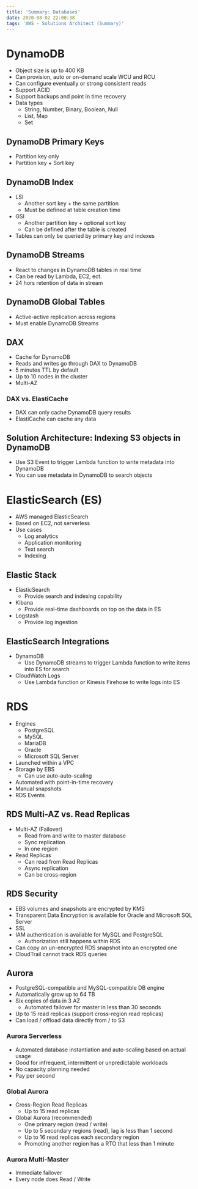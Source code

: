 ```yaml
---
title: 'Summary: Databases'
date: 2020-08-02 22:00:38
tags: 'AWS - Solutions Architect (Summary)'
---
```


# DynamoDB

- Object size is up to 400 KB
- Can provision, auto or on-demand scale WCU and RCU
- Can configure eventually or strong consistent reads
- Support ACID
- Support backups and point in time recovery
- Data types
  - String, Number, Binary, Boolean, Null
  - List, Map
  - Set

## DynamoDB Primary Keys

- Partition key only
- Partition key + Sort key

## DynamoDB Index

- LSI
  - Another sort key + the same partition
  - Must be defined at table creation time
- GSI
  - Another partition key + optional sort key
  - Can be defined after the table is created
- Tables can only be queried by primary key and indexes

## DynamoDB Streams

- React to changes in DynamoDB tables in real time
- Can be read by Lambda, EC2, ect.
- 24 hors retention of data in stream

## DynamoDB Global Tables

- Active-active replication across regions
- Must enable DynamoDB Streams

## DAX

- Cache for DynamoDB
- Reads and writes go through DAX to DynamoDB
- 5 minutes TTL by default
- Up to 10 nodes in the cluster
- Multi-AZ

### DAX vs. ElastiCache

- DAX can only cache DynamoDB query results
- ElastiCache can cache any data

## Solution Architecture: Indexing S3 objects in DynamoDB

- Use S3 Event to trigger Lambda function to write metadata into DynamoDB
- You can use metadata in DynamoDB to search objects

# ElasticSearch (ES)

- AWS managed ElasticSearch
- Based on EC2, not serverless
- Use cases
  - Log analytics
  - Application monitoring
  - Text search
  - Indexing

## Elastic Stack

- ElasticSearch
  - Provide search and indexing capability
- Kibana
  - Provide real-time dashboards on top on the data in ES
- Logstash
  - Provide log ingestion

## ElasticSearch Integrations

- DynamoDB
  - Use DynamoDB streams to trigger Lambda function to write items into ES for search
- CloudWatch Logs
  - Use Lambda function or Kinesis Firehose to write logs into ES

# RDS

- Engines
  - PostgreSQL
  - MySQL
  - MariaDB
  - Oracle
  - Microsoft SQL Server
- Launched within a VPC
- Storage by EBS
  - Can use auto-auto-scaling
- Automated with point-in-time recovery
- Manual snapshots
- RDS Events

## RDS Multi-AZ vs. Read Replicas

- Multi-AZ (Failover)
  - Read from and write to master database
  - Sync replication
  - In one region
- Read Replicas
  - Can read from Read Replicas
  - Async replication
  - Can be cross-region

## RDS Security

- EBS volumes and snapshots are encrypted by KMS
- Transparent Data Encryption is available for Oracle and Microsoft SQL Server
- SSL
- IAM authentication is available for MySQL and PostgreSQL
  - Authorization still happens within RDS
- Can copy an un-encrypted RDS snapshot into an encrypted one
- CloudTrail cannot track RDS queries

## Aurora

- PostgreSQL-compatible and MySQL-compatible DB engine
- Automatically grow up to 64 TB
- Six copies of data in 3 AZ
  - Automated failover for master in less than 30 seconds
- Up to 15 read replicas (support cross-region read replicas)
- Can load / offload data directly from / to S3

### Aurora Serverless

- Automated database instantiation and auto-scaling based on actual usage
- Good for infrequent, intermittent or unpredictable workloads
- No capacity planning needed
- Pay per second

### Global Aurora

- Cross-Region Read Replicas
  - Up to 15 read replicas
- Global Aurora (recommended)
  - One primary region (read / write)
  - Up to 5 secondary regions (read), lag is less than 1 second
  - Up to 16 read replicas each secondary region
  - Promoting another region has a RTO that less than 1 minute

### Aurora Multi-Master

- Immediate failover
- Every node does Read / Write
